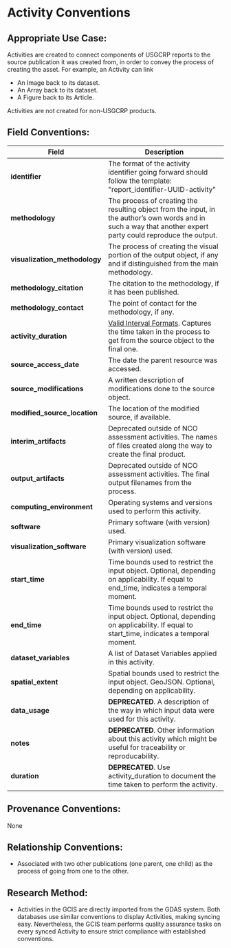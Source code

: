 # Activity Conventions

## Appropriate Use Case:

Activities are created to connect components of USGCRP reports to the source publication it was created from, in order to convey the process of creating the asset. For example, an Activity can link

- An Image back to its dataset.  
- An Array back to its dataset. 
- A Figure back to its Article. 

Activities are not created for  non-USGCRP products.

## Field Conventions:

| Field | Description |
|-------|------------- | 
|**identifier**|  The format of the activity identifier going forward should follow the template: "report_identifier-UUID-activity"|
|**methodology**| The process of creating the resulting object from the input, in the author’s own words and in such a way that another expert party could reproduce the output.|
|**visualization_methodology**|  The process of creating the visual portion of the output object, if any and if distinguished from the main methodology.|
|**methodology_citation**|  The citation to the methodology, if it has been published.|
|**methodology_contact**|  The point of contact for the methodology, if any.|
|**activity_duration**|  [Valid Interval Formats](https://www.postgresql.org/docs/9.6/static/datatype-datetime.html#DATATYPE-INTERVAL-INPUT-EXAMPLES). Captures the time taken in the process to get from the source object to the final one.|
|**source_access_date** | The date the parent resource was accessed.|
|**source_modifications**|A written description of modifications done to the source object.|
|**modified_source_location**|  The location of the modified source, if available.|
|**interim_artifacts**|  Deprecated outside of NCO assessment activities. The names of files created along the way to create the final product.|
|**output_artifacts** | Deprecated outside of NCO assessment activities. The final output filenames from the process.
|**computing_environment** | Operating systems and versions used to perform this activity.|
|**software** | Primary software (with version) used.|
|**visualization_software**  |Primary visualization software (with version) used.|
|**start_time**  |Time bounds used to restrict the input object. Optional, depending on applicability. If equal to end_time, indicates a temporal moment.|
|**end_time**  |Time bounds used to restrict the input object. Optional, depending on applicability. If equal to start_time, indicates a temporal moment.|
|**dataset_variables**  |A list of Dataset Variables applied in this activity.|
|**spatial_extent**  |Spatial bounds used to restrict the input object. GeoJSON. Optional, depending on applicability.|
|**data_usage**  |**DEPRECATED**.  A description of the way in which input data were used for this activity.|
|**notes** |**DEPRECATED**.  Other information about this activity which might be useful for traceability or reproducability.|
|**duration**  |**DEPRECATED**.  Use activity_duration to document the time taken to perform the activity.


## Provenance Conventions: 
None


## Relationship Conventions:

- Associated with two other publications (one parent, one child) as the process of going from one to the other.

## Research Method:
- Activities in the GCIS are directly imported from the GDAS system. Both databases use similar conventions to display Activities, making syncing easy. Nevertheless, the GCIS team performs quality assurance tasks on every synced Activity to ensure strict compliance with established conventions.

